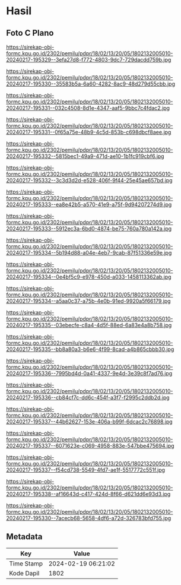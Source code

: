# Hasil

## Foto C Plano

https://sirekap-obj-formc.kpu.go.id/2302/pemilu/pdpr/18/02/13/20/05/1802132005010-20240217-195329--3efa27d8-f772-4803-9dc7-729dacdd759b.jpg

https://sirekap-obj-formc.kpu.go.id/2302/pemilu/pdpr/18/02/13/20/05/1802132005010-20240217-195330--35583b5a-6a60-4282-8ac9-48d279d55cbb.jpg

https://sirekap-obj-formc.kpu.go.id/2302/pemilu/pdpr/18/02/13/20/05/1802132005010-20240217-195331--032c4508-8d1e-4347-aaf5-9bbc7c4fdac2.jpg

https://sirekap-obj-formc.kpu.go.id/2302/pemilu/pdpr/18/02/13/20/05/1802132005010-20240217-195331--0f65a75e-48b9-4c5d-853b-c698dbcf8aee.jpg

https://sirekap-obj-formc.kpu.go.id/2302/pemilu/pdpr/18/02/13/20/05/1802132005010-20240217-195332--5815bec1-49a9-471d-ae10-1b1fc919cbf6.jpg

https://sirekap-obj-formc.kpu.go.id/2302/pemilu/pdpr/18/02/13/20/05/1802132005010-20240217-195332--3c3d3d2d-e528-406f-9f44-25e45ae657bd.jpg

https://sirekap-obj-formc.kpu.go.id/2302/pemilu/pdpr/18/02/13/20/05/1802132005010-20240217-195333--ea8e42b5-a570-41e9-a75f-9d94207274d9.jpg

https://sirekap-obj-formc.kpu.go.id/2302/pemilu/pdpr/18/02/13/20/05/1802132005010-20240217-195333--5912ec3a-6bd0-4874-be75-760a780a142a.jpg

https://sirekap-obj-formc.kpu.go.id/2302/pemilu/pdpr/18/02/13/20/05/1802132005010-20240217-195334--5b194d88-a04e-4eb7-9cab-87f51336e59e.jpg

https://sirekap-obj-formc.kpu.go.id/2302/pemilu/pdpr/18/02/13/20/05/1802132005010-20240217-195334--0e4bf5c9-e978-450d-a033-1458113362ab.jpg

https://sirekap-obj-formc.kpu.go.id/2302/pemilu/pdpr/18/02/13/20/05/1802132005010-20240217-195334--a5aa0c37-a75b-4e0b-91ed-9920a5f66179.jpg

https://sirekap-obj-formc.kpu.go.id/2302/pemilu/pdpr/18/02/13/20/05/1802132005010-20240217-195335--03ebecfe-c8a4-4d5f-88ed-6a83e4a8b758.jpg

https://sirekap-obj-formc.kpu.go.id/2302/pemilu/pdpr/18/02/13/20/05/1802132005010-20240217-195335--bb8a80a3-b6e6-4f99-8cad-a4b865cbbb30.jpg

https://sirekap-obj-formc.kpu.go.id/2302/pemilu/pdpr/18/02/13/20/05/1802132005010-20240217-195336--7995bd4d-0a41-4337-9e4d-3e39c8f7ad76.jpg

https://sirekap-obj-formc.kpu.go.id/2302/pemilu/pdpr/18/02/13/20/05/1802132005010-20240217-195336--cb84cf7c-dd6c-454f-a3f7-f2995c2ddb2d.jpg

https://sirekap-obj-formc.kpu.go.id/2302/pemilu/pdpr/18/02/13/20/05/1802132005010-20240217-195337--44b62627-153e-406a-b99f-6dcac2c76898.jpg

https://sirekap-obj-formc.kpu.go.id/2302/pemilu/pdpr/18/02/13/20/05/1802132005010-20240217-195337--6071623e-c069-4958-883e-547bbe475694.jpg

https://sirekap-obj-formc.kpu.go.id/2302/pemilu/pdpr/18/02/13/20/05/1802132005010-20240217-195337--f54cd738-5549-4fd7-ae1f-5517772c551f.jpg

https://sirekap-obj-formc.kpu.go.id/2302/pemilu/pdpr/18/02/13/20/05/1802132005010-20240217-195338--af16643d-c417-424d-8f66-d621dd6e93d3.jpg

https://sirekap-obj-formc.kpu.go.id/2302/pemilu/pdpr/18/02/13/20/05/1802132005010-20240217-195330--7acecb68-5658-4df6-a72d-326783bfd755.jpg


## Metadata

| Key        | Value               |
| ---------- | ------------------- |
| Time Stamp | 2024-02-19 06:21:02 |
| Kode Dapil | 1802                |




